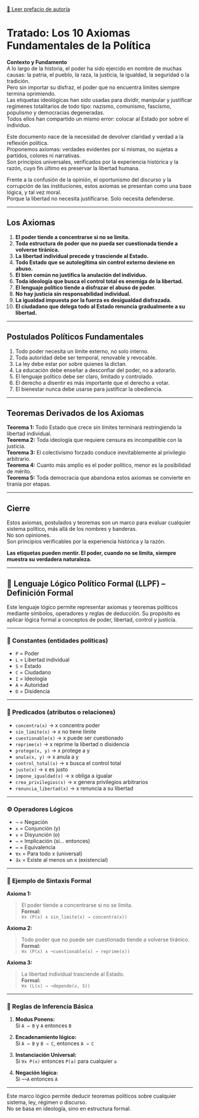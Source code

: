 [📜 Leer prefacio de autoría](./Prefacio_Autoria_LLPF.md)

# Tratado: Los 10 Axiomas Fundamentales de la Política

**Contexto y Fundamento**  
A lo largo de la historia, el poder ha sido ejercido en nombre de muchas causas: la patria, el pueblo, la raza, la justicia, la igualdad, la seguridad o la tradición.  
Pero sin importar su disfraz, el poder que no encuentra límites siempre termina oprimiendo.  
Las etiquetas ideológicas han sido usadas para dividir, manipular y justificar regímenes totalitarios de todo tipo: nazismo, comunismo, fascismo, populismo y democracias degeneradas.  
Todos ellos han compartido un mismo error: colocar al Estado por sobre el individuo.

Este documento nace de la necesidad de devolver claridad y verdad a la reflexión política.  
Proponemos axiomas: verdades evidentes por sí mismas, no sujetas a partidos, colores ni narrativas.  
Son principios universales, verificados por la experiencia histórica y la razón, cuyo fin último es preservar la libertad humana.

Frente a la confusión de la opinión, el oportunismo del discurso y la corrupción de las instituciones, estos axiomas se presentan como una base lógica, y tal vez moral.  
Porque la libertad no necesita justificarse. Solo necesita defenderse.

---

## Los Axiomas

1. **El poder tiende a concentrarse si no se limita.**  
2. **Toda estructura de poder que no pueda ser cuestionada tiende a volverse tiránica.**  
3. **La libertad individual precede y trasciende al Estado.**  
4. **Todo Estado que se autolegitima sin control externo deviene en abuso.**  
5. **El bien común no justifica la anulación del individuo.**  
6. **Toda ideología que busca el control total es enemiga de la libertad.**  
7. **El lenguaje político tiende a disfrazar el abuso de poder.**  
8. **No hay justicia sin responsabilidad individual.**  
9. **La igualdad impuesta por la fuerza es desigualdad disfrazada.**  
10. **El ciudadano que delega todo al Estado renuncia gradualmente a su libertad.**

---

## Postulados Políticos Fundamentales

1. Todo poder necesita un límite externo, no solo interno.  
2. Toda autoridad debe ser temporal, renovable y revocable.  
3. La ley debe estar por sobre quienes la dictan.  
4. La educación debe enseñar a desconfiar del poder, no a adorarlo.  
5. El lenguaje político debe ser claro, limitado y controlado.  
6. El derecho a disentir es más importante que el derecho a votar.  
7. El bienestar nunca debe usarse para justificar la obediencia.

---

## Teoremas Derivados de los Axiomas

**Teorema 1:** Todo Estado que crece sin límites terminará restringiendo la libertad individual.  
**Teorema 2:** Toda ideología que requiere censura es incompatible con la justicia.  
**Teorema 3:** El colectivismo forzado conduce inevitablemente al privilegio arbitrario.  
**Teorema 4:** Cuanto más amplio es el poder político, menor es la posibilidad de mérito.  
**Teorema 5:** Toda democracia que abandona estos axiomas se convierte en tiranía por etapas.

---

## Cierre

Estos axiomas, postulados y teoremas son un marco para evaluar cualquier sistema político, más allá de los nombres y banderas.  
No son opiniones.  
Son principios verificables por la experiencia histórica y la razón.

**Las etiquetas pueden mentir. El poder, cuando no se limita, siempre muestra su verdadera naturaleza.**

---

## 📐 Lenguaje Lógico Político Formal (LLPF) – Definición Formal

Este lenguaje lógico permite representar axiomas y teoremas políticos mediante símbolos, operadores y reglas de deducción. Su propósito es aplicar lógica formal a conceptos de poder, libertad, control y justicia.

---

### 📘 Constantes (entidades políticas)

- `P` = Poder  
- `L` = Libertad individual  
- `S` = Estado  
- `C` = Ciudadano  
- `I` = Ideología  
- `A` = Autoridad  
- `D` = Disidencia  

---

### 🔣 Predicados (atributos o relaciones)

- `concentra(x)` → x concentra poder  
- `sin_limite(x)` → x no tiene límite  
- `cuestionable(x)` → x puede ser cuestionado  
- `reprime(x)` → x reprime la libertad o disidencia  
- `protege(x, y)` → x protege a y  
- `anula(x, y)` → x anula a y  
- `control_total(x)` → x busca el control total  
- `justo(x)` → x es justo  
- `impone_igualdad(x)` → x obliga a igualar  
- `crea_privilegios(x)` → x genera privilegios arbitrarios  
- `renuncia_libertad(x)` → x renuncia a su libertad  

---

### ⚙️ Operadores Lógicos

- `¬` = Negación  
- `∧` = Conjunción (y)  
- `∨` = Disyunción (o)  
- `→` = Implicación (si... entonces)  
- `↔` = Equivalencia  
- `∀x` = Para todo x (universal)  
- `∃x` = Existe al menos un x (existencial)

---

### 🧪 Ejemplo de Sintaxis Formal

**Axioma 1:**  
> El poder tiende a concentrarse si no se limita.  
**Formal:**  
`∀x (P(x) ∧ sin_limite(x) → concentra(x))`

**Axioma 2:**  
> Todo poder que no puede ser cuestionado tiende a volverse tiránico.  
**Formal:**  
`∀x (P(x) ∧ ¬cuestionable(x) → reprime(x))`

**Axioma 3:**  
> La libertad individual trasciende al Estado.  
**Formal:**  
`∀x (L(x) → ¬depende(x, S))`

---

### 🔄 Reglas de Inferencia Básica

1. **Modus Ponens:**  
   Si `A → B` y `A` entonces `B`

2. **Encadenamiento lógico:**  
   Si `A → B` y `B → C`, entonces `A → C`

3. **Instanciación Universal:**  
   Si `∀x P(x)` entonces `P(a)` para cualquier `a`

4. **Negación lógica:**  
   Si `¬¬A` entonces `A`

---

Este marco lógico permite deducir teoremas políticos sobre cualquier sistema, ley, régimen o discurso.  
No se basa en ideología, sino en estructura formal.
